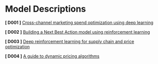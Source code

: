 # Model Descriptions

**[ D001 ]** [Cross-channel marketing spend optimization using deep learning](https://blog.griddynamics.com/cross-channel-marketing-spend-optimization-deep-learning/)

**[ D002 ]** [Building a Next Best Action model using reinforcement learning](https://blog.griddynamics.com/building-a-next-best-action-model-using-reinforcement-learning/)

**[ D003 ]** [Deep reinforcement learning for supply chain and price optimization](https://blog.griddynamics.com/deep-reinforcement-learning-for-supply-chain-and-price-optimization/)

**[ D004 ]** [A guide to dynamic pricing algorithms](https://blog.griddynamics.com/dynamic-pricing-algorithms/)